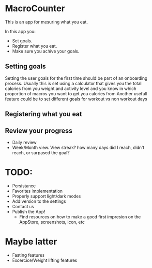 # MacroCounter

This is an app for mesuring what you eat.

In this app you:
- Set goals.
- Register what you eat.
- Make sure you achive your goals.

## Setting goals
Setting the user goals for the first time should be part of an onboarding process. Usually this is set using a calculator that gives you the total calories from you weight and activity level and you know in which proportion of macros you want to get you calories from
Another usefull feature could be to set different goals for workout vs non workout days

## Registering what you eat

## Review your progress
- Daily review
- Week/Month view. View streak? how many days did I reach, didn't reach, or surpased the goal?

# TODO:
- Persistance
- Favorites implementation
- Properly support light/dark modes
- Add version to the settings
- Contact us
- Publish the App!
    - Find resources on how to make a good first impresion on the AppStore, screenshots, icon, etc

# Maybe latter
- Fasting features
- Excercice/Weight lifting features
